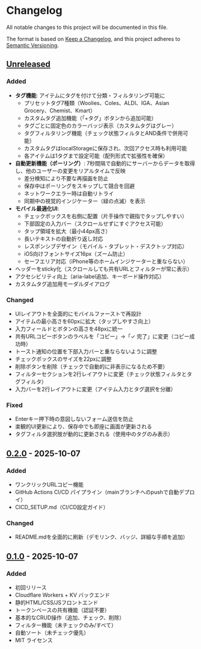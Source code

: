 # Changelog

All notable changes to this project will be documented in this file.

The format is based on [Keep a Changelog](https://keepachangelog.com/en/1.0.0/),
and this project adheres to [Semantic Versioning](https://semver.org/spec/v2.0.0.html).

## [Unreleased]

### Added
- **タグ機能**: アイテムにタグを付けて分類・フィルタリング可能に
  - プリセットタグ7種類（Woolies、Coles、ALDI、IGA、Asian Grocery、Chemist、Kmart）
  - カスタムタグ追加機能（「+タグ」ボタンから追加可能）
  - タグごとに固定色のカラーバッジ表示（カスタムタグはグレー）
  - タグフィルタリング機能（チェック状態フィルタとAND条件で併用可能）
  - カスタムタグはlocalStorageに保存され、次回アクセス時も利用可能
  - 各アイテムは1タグまで設定可能（配列形式で拡張性を確保）
- **自動更新機能（ポーリング）**: 7秒間隔で自動的にサーバーからデータを取得し、他のユーザーの変更をリアルタイムで反映
  - 差分検知により不要な再描画を防止
  - 保存中はポーリングをスキップして競合を回避
  - ネットワークエラー時は自動リトライ
  - 同期中の視覚的インジケーター（緑の点滅）を表示
- **モバイル最適化UI**:
  - チェックボックスを右側に配置（片手操作で親指でタップしやすい）
  - 下部固定の入力バー（スクロールせずにすぐアクセス可能）
  - タップ領域を拡大（最小44px高さ）
  - 長いテキストの自動折り返し対応
  - レスポンシブデザイン（モバイル・タブレット・デスクトップ対応）
  - iOS向けフォントサイズ16px（ズーム防止）
  - セーフエリア対応（iPhone等のホームインジケーターと重ならない）
- ヘッダーをsticky化（スクロールしても共有URLとフィルターが常に表示）
- アクセシビリティ向上（aria-label追加、キーボード操作対応）
- カスタムタグ追加用モーダルダイアログ

### Changed
- UIレイアウトを全面的にモバイルファーストで再設計
- アイテムの最小高さを60pxに拡大（タップしやすさ向上）
- 入力フィールドとボタンの高さを48pxに統一
- 共有URLコピーボタンのラベルを「コピー」→「✓ 完了」に変更（コピー成功時）
- トースト通知の位置を下部入力バーと重ならないように調整
- チェックボックスのサイズを22pxに調整
- 削除ボタンを削除（チェックで自動的に非表示になるため不要）
- フィルターセクションを2行レイアウトに変更（チェック状態フィルタとタグフィルタ）
- 入力バーを2行レイアウトに変更（アイテム入力とタグ選択を分離）

### Fixed
- Enterキー押下時の意図しないフォーム送信を防止
- 楽観的UI更新により、保存中でも即座に画面が更新される
- タグフィルタ選択肢が動的に更新される（使用中のタグのみ表示）

## [0.2.0] - 2025-10-07

### Added
- ワンクリックURLコピー機能
- GitHub Actions CI/CD パイプライン（mainブランチへのpushで自動デプロイ）
- CICD_SETUP.md（CI/CD設定ガイド）

### Changed
- README.mdを全面的に刷新（デモリンク、バッジ、詳細な手順を追加）

## [0.1.0] - 2025-10-07

### Added
- 初回リリース
- Cloudflare Workers + KV バックエンド
- 静的HTML/CSS/JSフロントエンド
- トークンベースの共有機能（認証不要）
- 基本的なCRUD操作（追加、チェック、削除）
- フィルター機能（未チェックのみ/すべて）
- 自動ソート（未チェック優先）
- MIT ライセンス

[Unreleased]: https://github.com/HikaLucaM/groccery_list_app/compare/v0.2.0...HEAD
[0.2.0]: https://github.com/HikaLucaM/groccery_list_app/compare/v0.1.0...v0.2.0
[0.1.0]: https://github.com/HikaLucaM/groccery_list_app/releases/tag/v0.1.0
